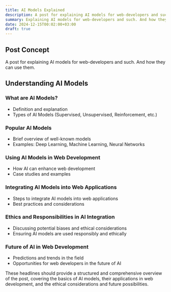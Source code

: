 ```yaml
---
title: AI Models Explained
description: A post for explaining AI models for web-developers and such. And how they can use them.
summary: Explaining AI models for web-developers and such. And how they can use them.
date: 2024-12-15T00:02:00+03:00
draft: true
---
```


## Post Concept

A post for explaining AI models for web-developers and such. And how they can use them.

## Understanding AI Models

### What are AI Models?
- Definition and explanation
- Types of AI Models (Supervised, Unsupervised, Reinforcement, etc.)

### Popular AI Models
- Brief overview of well-known models
- Examples: Deep Learning, Machine Learning, Neural Networks

### Using AI Models in Web Development
- How AI can enhance web development
- Case studies and examples

### Integrating AI Models into Web Applications
- Steps to integrate AI models into web applications
- Best practices and considerations

### Ethics and Responsibilities in AI Integration
- Discussing potential biases and ethical considerations
- Ensuring AI models are used responsibly and ethically

### Future of AI in Web Development
- Predictions and trends in the field
- Opportunities for web developers in the future of AI

These headlines should provide a structured and comprehensive overview of the post, covering the basics of AI models, their applications in web development, and the ethical considerations and future possibilities.